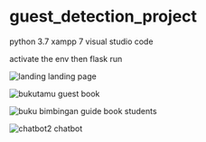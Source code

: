 # guest_detection_project
**<requirements>**
python 3.7
xampp 7
visual studio code

**<how to run>**
activate the env then flask run

![landing](https://user-images.githubusercontent.com/93757803/177439362-9678038f-bcd8-4e22-a88f-d643136dc161.png)
landing page

![bukutamu](https://user-images.githubusercontent.com/93757803/177439394-41e14ee3-ce6a-4b33-9c11-19f6cf5eb772.png)
guest book

![buku bimbingan](https://user-images.githubusercontent.com/93757803/177439406-c380559f-5c5c-4fa1-89fc-dedcc632667b.png)
guide book students

![chatbot2](https://user-images.githubusercontent.com/93757803/177439460-6c53c1f9-7675-4ab7-af1f-443ff8a4d12a.png)
chatbot
